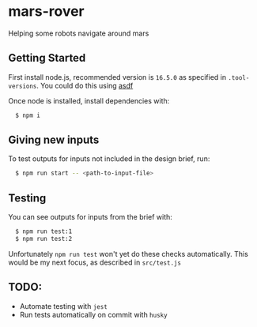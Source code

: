 # mars-rover

Helping some robots navigate around mars

## Getting Started

First install node.js, recommended version is `16.5.0` as specified in `.tool-versions`. You could do this using [asdf](http://asdf-vm.com/guide/getting-started.html)

Once node is installed, install dependencies with:

```bash
  $ npm i
```

## Giving new inputs

To test outputs for inputs not included in the design brief, run:

```bash
  $ npm run start -- <path-to-input-file>
```

## Testing

You can see outputs for inputs from the brief with:

```bash
  $ npm run test:1
  $ npm run test:2
```

Unfortunately `npm run test` won't yet do these checks automatically. This would be my next focus, as described in `src/test.js`

## TODO:

- Automate testing with `jest`
- Run tests automatically on commit with `husky`

